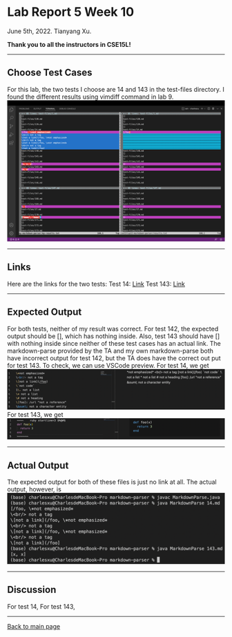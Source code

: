 # Lab Report 5 Week 10
June 5th, 2022. Tianyang Xu. 

**Thank you to all the instructors in CSE15L!**

--- 

## Choose Test Cases
For this lab, the two tests I choose are 14 and 143 in the test-files directory.
I found the different results using vimdiff command in lab 9. 
![Image](lab5-1.png)

---

## Links
Here are the links for the two tests:
Test 14: [Link](https://github.com/nidhidhamnani/markdown-parser/blob/main/test-files/14.md)
Test 143: [Link](https://github.com/nidhidhamnani/markdown-parser/blob/main/test-files/143.md)

---

## Expected Output
For both tests, neither of my result was correct. For test 142, the expected output should be [], which has nothing inside. Also, test 143 should have [] with nothing inside since neither of these test cases has an actual link. The markdown-parse provided by the TA and my own markdown-parse both have incorrect output for test 142, but the TA does have the correct out put for test 143. To check, we can use VSCode preview.
For test 14, we get ![Image](lab5-14.png)
For test 143, we get ![Image](lab5-143.png)

---

## Actual Output
The expected output for both of these files is just no link at all. 
The actual output, however, is ![Image](lab5-actual1.png)

---

## Discussion
For test 14,
For test 143,

---

[Back to main page](https://char15xu.github.io/cse15l-lab-reports/)